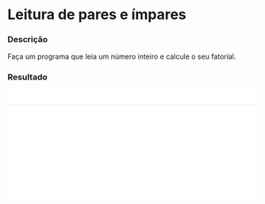 # Leitura de pares e ímpares

### Descrição

Faça um programa que leia um número inteiro e calcule o seu fatorial.

### Resultado

<p align="center">
<img src="../11- ImagensReadme/03.gif"  width="570px"/>
</p>
